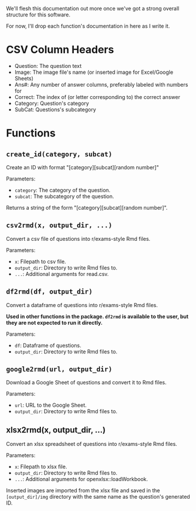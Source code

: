 We'll flesh this documentation out more once we've got a strong overall
structure for this software.

For now, I'll drop each function's documentation in here as I write it.

# CSV Column Headers

* Question: The question text
* Image: The image file's name (or inserted image for Excel/Google Sheets)
* Ans#: Any number of answer columns, preferably labeled with numbers for
* Correct: The index of (or letter corresponding to) the correct answer
* Category: Question's category
* SubCat: Questions's subcategory

# Functions

## `create_id(category, subcat)`

Create an ID with format "[category][subcat][random number]"

Parameters:
* `category`: The category of the question.
* `subcat`: The subcategory of the question.

Returns a string of the form "[category][subcat][random number]".

## `csv2rmd(x, output_dir, ...)`

Convert a csv file of questions into r/exams-style Rmd files.

Parameters:
* `x`: Filepath to csv file.
* `output_dir`: Directory to write Rmd files to.
* `...`: Additional arguments for read.csv.

## `df2rmd(df, output_dir)`

Convert a dataframe of questions into r/exams-style Rmd files.

**Used in other functions in the package. `df2rmd` is available to the user,
but they are not expected to run it directly.**

Parameters:
* `df`: Dataframe of questions.
* `output_dir`: Directory to write Rmd files to.

## `google2rmd(url, output_dir)`

Download a Google Sheet of questions and convert it to Rmd files.

Parameters:
* `url`: URL to the Google Sheet.
* `output_dir`: Directory to write Rmd files to.

## xlsx2rmd(x, output_dir, ...)

Convert an xlsx spreadsheet of questions into r/exams-style Rmd files.

Parameters:
* `x`: Filepath to xlsx file.
* `output_dir`: Directory to write Rmd files to.
* `...`: Additional arguments for openxlsx::loadWorkbook.

Inserted images are imported from the xlsx file and saved in the
`[output_dir]/img` directory with the same name as the question's generated ID.
